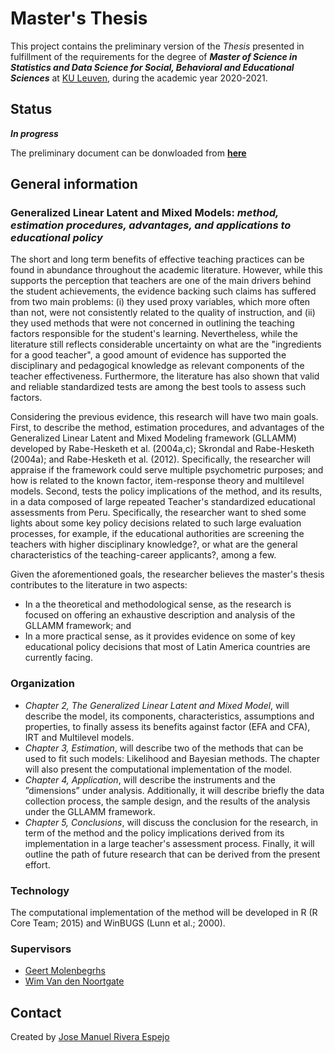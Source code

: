 # Master's Thesis
This project contains the preliminary version of the *Thesis* presented in fulfillment of the requirements for the degree of **_Master of Science in Statistics and Data Science for Social, Behavioral and Educational Sciences_** at [KU Leuven](https://onderwijsaanbod.kuleuven.be/2020/opleidingen/e/CQ_50550147.htm#activetab=diploma_omschrijving), during the academic year 2020-2021.


## Status
**_In progress_**

The preliminary document can be donwloaded from [**here**](https://raw.githubusercontent.com/jriveraespejo/thesis/master/thesis_JoseRivera.pdf)


## General information

### Generalized Linear Latent and Mixed Models: _method, estimation procedures, advantages, and applications to educational policy_

The short and long term benefits of effective teaching practices can be found in abundance throughout the academic literature. However, while this supports the perception that teachers are one of the main drivers behind the student achievements, the evidence backing such claims has suffered from two main problems: (i) they used proxy variables, which more often than not, were not consistently related to the quality of instruction, and (ii) they used methods that were not concerned in outlining the teaching factors responsible for the student's learning. Nevertheless, while the literature still reflects considerable uncertainty on what are the "ingredients for a good teacher", a good amount of evidence has supported the disciplinary and pedagogical knowledge as relevant components of the teacher effectiveness. Furthermore, the literature has also shown that valid and reliable standardized tests are among the best tools to assess such factors. 

Considering the previous evidence, this research will have two main goals. First, to describe the method, estimation procedures, and advantages of the Generalized Linear Latent and Mixed Modeling framework (GLLAMM) developed by Rabe-Hesketh et al. (2004a,c); Skrondal and Rabe-Hesketh (2004a); and Rabe-Hesketh et al. (2012). Specifically, the researcher will appraise if the framework could serve multiple psychometric purposes; and how is related to the known factor, item-response theory and multilevel models. Second, tests the policy implications of the method, and its results, in a data composed of large repeated Teacher's standardized educational assessments from Peru. Specifically, the researcher want to shed some lights about some key policy decisions related to such large evaluation processes, for example, if the educational authorities are screening the teachers with higher disciplinary knowledge?, or what are the general characteristics of the teaching-career applicants?, among a few. 

Given the aforementioned goals, the researcher believes the master's thesis contributes to the literature in two aspects:
* In a the theoretical and methodological sense, as the research is focused on offering an exhaustive description and analysis of the GLLAMM framework; and 
* In a more practical sense, as it provides evidence on some of key educational policy decisions that most of Latin America countries are currently facing.


### Organization
* _Chapter 2, The Generalized Linear Latent and Mixed Model_, will describe the model, its components, characteristics, assumptions and properties, to finally assess its benefits against factor (EFA and CFA), IRT and Multilevel models.
* _Chapter 3, Estimation_, will describe two of the methods that can be used to fit such models: Likelihood and Bayesian methods. The chapter will also present the computational implementation of the model.
* _Chapter 4, Application_, will describe the instruments and the ”dimensions” under analysis. Additionally, it will describe briefly the data collection process, the sample design, and the results of the analysis under the GLLAMM framework.
* _Chapter 5, Conclusions_, will discuss the conclusion for the research, in term of the method and the policy implications derived from its implementation in a large teacher's assessment process. Finally, it will outline the path of future research that can be derived from the present effort.


### Technology
The computational implementation of the method will be developed in R (R Core Team; 2015) and WinBUGS (Lunn et al.; 2000).


### Supervisors
* [Geert Molenbegrhs](https://www.kuleuven.be/wieiswie/nl/person/00056633)
* [Wim Van den Noortgate](https://www.kuleuven.be/wieiswie/nl/person/00006844)


## Contact
Created by [Jose Manuel Rivera Espejo](http://linkedin.com/in/jriveraespejo)
